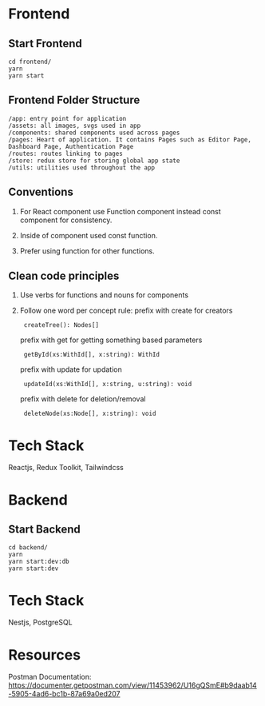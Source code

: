 # Frontend

## Start Frontend

```
cd frontend/
yarn
yarn start
```

## Frontend Folder Structure

    /app: entry point for application
    /assets: all images, svgs used in app
    /components: shared components used across pages
    /pages: Heart of application. It contains Pages such as Editor Page, Dashboard Page, Authentication Page
    /routes: routes linking to pages
    /store: redux store for storing global app state
    /utils: utilities used throughout the app

## Conventions

1.  For React component use Function component instead const component for consistency.

2.  Inside of component used const function.

3.  Prefer using function for other functions.

## Clean code principles

1. Use verbs for functions and nouns for components

2. Follow one word per concept rule:
   prefix with create for creators
   ```
   	createTree(): Nodes[]
   ```
   prefix with get for getting something based parameters
   ```
   	getById(xs:WithId[], x:string): WithId
   ```
   prefix with update for updation
   ```
   	updateId(xs:WithId[], x:string, u:string): void
   ```
   prefix with delete for deletion/removal
   ```
   	deleteNode(xs:Node[], x:string): void
   ```

# Tech Stack

Reactjs, Redux Toolkit, Tailwindcss

# Backend

## Start Backend

```
cd backend/
yarn
yarn start:dev:db
yarn start:dev
```

# Tech Stack

Nestjs, PostgreSQL

# Resources

Postman Documentation: https://documenter.getpostman.com/view/11453962/U16gQSmE#b9daab14-5905-4ad6-bc1b-87a69a0ed207
